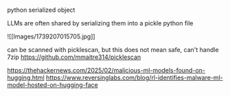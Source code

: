 
python serialized object

LLMs are often shared by serializing them into a pickle python file

![[Images/1739207015705.jpg]]

can be scanned with picklescan, but this does not mean safe, can't handle 7zip
https://github.com/mmaitre314/picklescan

https://thehackernews.com/2025/02/malicious-ml-models-found-on-hugging.html
https://www.reversinglabs.com/blog/rl-identifies-malware-ml-model-hosted-on-hugging-face

